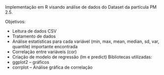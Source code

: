 Implementação em R visando análise de dados do Dataset da partícula PM 2.5.

Objetivos:
- Leitura de dados CSV
- Tratamento de dados
- Análise estatísticas para cada variável (min, max, mean, median, sd, var, quantile) importante encontrada
- Correlação entre variáveis (cor)
- Criação de modelo de regressão (lm e predict)
Bibliotecas utilizadas:
- ggplot2 – gráficos
- corrplot – Análise gráfica de correlação
